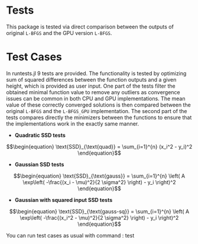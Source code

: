 # Tests

This package is tested via direct comparison between the outputs of original `L-BFGS` and the GPU version `L-BFGS`.

# Test Cases

In runtests.jl 9 tests are provided. The functionality is tested by optimizing sum of squared differences between the function outputs and a given height, which is provided as user input. One part of the tests filter the obtained minimal function value to remove any outliers as convergence issues can be common in both CPU and GPU implementations. The mean value of these correctly converged solutions is then compared between the original `L-BFGS` and the `L-BFGS_GPU` implementation. The second part of the tests compares directly the minimizers between the functions to ensure that the implementations work in the exactly same manner.

- **Quadratic SSD tests**
```math
\begin{equation}
\text{SSD}_{\text{quad}} = \sum_{i=1}^{n} (x_i^2 - y_i)^2
\end{equation}
```

- **Gaussian SSD tests**
```math
\begin{equation}
\text{SSD}_{\text{gauss}} = \sum_{i=1}^{n} \left( A \exp\left( -\frac{(x_i - \mu)^2}{2 \sigma^2} \right) - y_i \right)^2
\end{equation}
```

- **Gaussian with squared input SSD tests**
```math
\begin{equation}
\text{SSD}_{\text{gauss-sq}} = \sum_{i=1}^{n} \left( A \exp\left( -\frac{(x_i^2 - \mu)^2}{2 \sigma^2} \right) - y_i \right)^2
\end{equation}
```

You can run test cases as usual with command : test

